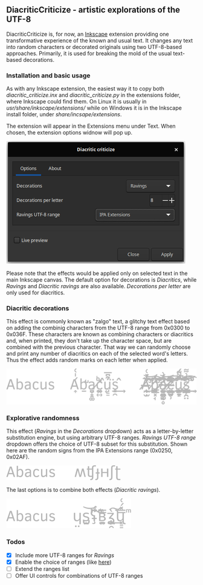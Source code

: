 ## DiacriticCriticize - artistic explorations of the UTF-8

DiacriticCriticize is, for now, an [Inkscape](https://inkscape.org/en/) extension providing one transformative experience 
of the known and usual text. It changes any text into random characters or decorated originals using two UTF-8-based approaches.
Primarily, it is  used for breaking the mold of the usual text-based decorations.

### Installation and basic usage

As with any Inkscape extension, the easiest way it to copy both *diacritic_criticize.inx* and *diacritic_criticize.py* in the
extensions folder, where Inkscape could find them. On Linux it is usually in *usr/share/inkscape/extensions/* while on 
Windows it is in the Inkscape install folder, under *share/incsape/extensions*.

The extension will appear in the Extensions menu under Text. When chosen, the extension options widnow will pop up.

![DiacrtitcExtrension pop-up](./resources/diacriticextension.png)

Please note that the effects would be applied only on selected text in the main Inkscape canvas. The default option for
decorations is *Diacritics*, while *Ravings* and *Diacritic ravings* are also available. *Decorations per letter* are only
used for diacritics.

### Diacritic decorations
This effect is commonly known as "zalgo" text, a glitchy text effect based on adding the combinig characters from the UTF-8 range 
from 0x0300 to 0x036F. These characters are known as combining characters or diacritics and, when printed, they don't take up the character
space, but are combined with the previous character. That way we can randomly choose and print any number of diacritics on
each of the selected word's letters. Thus the effect adds random marks on each letter when applied.

![DiacrticDecorations](./resources/diacritics.png)


### Explorative randomness
This effect (*Ravings* in the *Decorations* dropdown) acts as a letter-by-letter substitution engine, but using arbitrary 
UTF-8 ranges. *Ravings UTF-8 range* dropdown offers the choice of UTF-8 subset for this substitution. Shown here are the random signs from
the IPA Extensions range (0x0250, 0x02AF).

![RavingDecorations](./resources/ravings.png)

The last options is to combine both effects (*Diacritic ravings*).

![RavingDiacritics](./resources/diaravings.png)

### Todos

- [x] Include more UTF-8 ranges for *Ravings*
- [x] Enable the choice of ranges (like [here](https://www.utf8-chartable.de/unicode-utf8-table.pl))
- [ ] Extend the ranges list
- [ ] Offer UI controls for combinations of UTF-8 ranges 